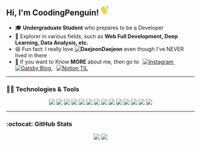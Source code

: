 ## Hi, I'm CoodingPenguin!<img src="./hello.gif" alt="hello" width="28"/>

- 🎓 **Undergraduate Student** who prepares to be a Developer
- 🛫 Explorer in various fields, such as **Web Full Development, Deep Learning, Data Analysis, etc.**
- 😆 Fun fact: I really love **<img src="https://upload.wikimedia.org/wikipedia/en/b/be/Seal_of_Daejeon.svg" alt="Daejeon" width="15"/>Daejeon** even though I've NEVER lived in there
- 👀 If you want to Know **MORE** about me, then go to⠀<a href="https://instagram.com/cooding_penguin" target="_blank"><img src="https://cdn.jsdelivr.net/npm/simple-icons@4.3.0/icons/instagram.svg" alt="Instagram" width="18"/> </a>⠀<a href="https://cooding-penguin.netlify.app"  target="_blank"><img src="https://cdn.jsdelivr.net/npm/simple-icons@4.3.0/icons/gatsby.svg" alt="Gatsby Blog" width="18"/> </a>⠀<a href="https://bit.ly/cooding-penguin-til"  target="_blank"><img src="https://cdn.jsdelivr.net/npm/simple-icons@4.3.0/icons/notion.svg" alt="Notion TIL" width="18"/> </a>

---

### 👩‍💻 Technologies & Tools

<p align="center">
	<img src="https://img.shields.io/badge/python%20-%2314354C.svg?&style=for-the-badge&logo=python&logoColor=white"/>
    <img src="https://img.shields.io/badge/javascript%20-%23323330.svg?&style=for-the-badge&logo=javascript&logoColor=%23F7DF1E"/>
    <img src="https://img.shields.io/badge/html5%20-%23E34F26.svg?&style=for-the-badge&logo=html5&logoColor=white"/>
    <img src="https://img.shields.io/badge/css3%20-%231572B6.svg?&style=for-the-badge&logo=css3&logoColor=white"/>
    <img src="https://img.shields.io/badge/latex%20-%23008080.svg?&style=for-the-badge&logo=latex&logoColor=white"/>
    <img src="https://img.shields.io/badge/flask%20-%23000.svg?&style=for-the-badge&logo=flask&logoColor=white"/>
    <img src="https://img.shields.io/badge/PyTorch%20-%23EE4C2C.svg?&style=for-the-badge&logo=PyTorch&logoColor=white" />
    <img src="https://img.shields.io/badge/pandas%20-%23150458.svg?&style=for-the-badge&logo=pandas&logoColor=white" />
    <img src="https://img.shields.io/badge/numpy%20-%23013243.svg?&style=for-the-badge&logo=numpy&logoColor=white" />
    <img src="https://img.shields.io/badge/react%20-%2320232a.svg?&style=for-the-badge&logo=react&logoColor=%2361DAFB"/>
    <img src="https://img.shields.io/badge/unity%20-%23000000.svg?&style=for-the-badge&logo=unity&logoColor=white"/>
    <img src="https://img.shields.io/badge/Jupyter%20-%23F37626.svg?&style=for-the-badge&logo=Jupyter&logoColor=white" />
    <img src="https://img.shields.io/badge/git%20-%23F05033.svg?&style=for-the-badge&logo=git&logoColor=white"/>
    <img src="https://img.shields.io/badge/github%20-%23121011.svg?&style=for-the-badge&logo=github&logoColor=white"/>
</p>

---

### :octocat: GitHub Stats

<p align = "center">
  <img src = "https://github-readme-stats.vercel.app/api?username=coodingpenguin&show_icons=true&theme=radical&count_private=true&line_height=27">
  <img src = "https://github-readme-stats.vercel.app/api/top-langs/?username=coodingpenguin&hide=css,java,html,asp&theme=radical&langs_count=4">
</p>
